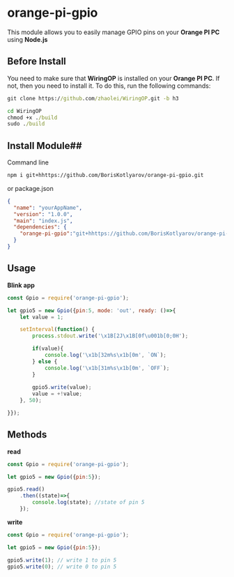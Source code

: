 # orange-pi-gpio #
This module allows you to easily manage GPIO pins on your **Orange PI PC** using **Node.js**

## Before Install ##
You need to make sure that **WiringOP** is installed on your **Orange PI PC**.
If not, then you need to install it.
To do this, run the following commands:

```cmd
git clone https://github.com/zhaolei/WiringOP.git -b h3

cd WiringOP
chmod +x ./build
sudo ./build
```

## Install Module##

Command line
```bash
npm i git+hhttps://github.com/BorisKotlyarov/orange-pi-gpio.git
```
or package.json
```json
{
  "name": "yourAppName",
  "version": "1.0.0",
  "main": "index.js",
  "dependencies": {
    "orange-pi-gpio":"git+hhttps://github.com/BorisKotlyarov/orange-pi-gpio.git"
  }
}
```

## Usage ##

**Blink app**
```javascript
const Gpio = require('orange-pi-gpio');

let gpio5 = new Gpio({pin:5, mode: 'out', ready: ()=>{
    let value = 1;

    setInterval(function() {
        process.stdout.write('\x1B[2J\x1B[0f\u001b[0;0H');

        if(value){
            console.log('\x1b[32m%s\x1b[0m', `ON`);
        } else {
            console.log('\x1b[31m%s\x1b[0m', `OFF`);
        }
        
        gpio5.write(value);
        value = +!value;
    }, 50);

}});
```

## Methods ##

**read**
```javascript
const Gpio = require('orange-pi-gpio');

let gpio5 = new Gpio({pin:5});

gpio5.read()
    .then((state)=>{
        console.log(state); //state of pin 5
    });
```


**write**
```javascript
const Gpio = require('orange-pi-gpio');

let gpio5 = new Gpio({pin:5});

gpio5.write(1); // write 1 to pin 5
gpio5.write(0); // write 0 to pin 5
```